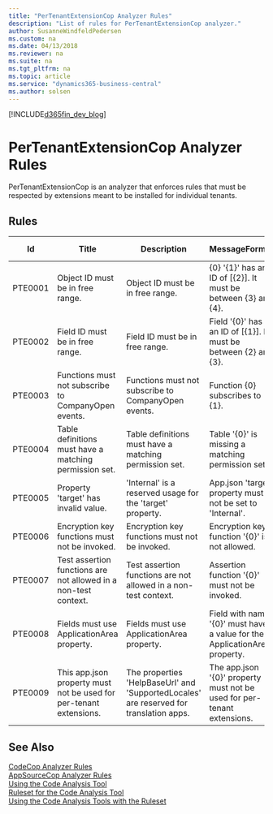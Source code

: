 ```yaml
---
title: "PerTenantExtensionCop Analyzer Rules"
description: "List of rules for PerTenantExtensionCop analyzer."
author: SusanneWindfeldPedersen
ms.custom: na
ms.date: 04/13/2018
ms.reviewer: na
ms.suite: na
ms.tgt_pltfrm: na
ms.topic: article
ms.service: "dynamics365-business-central"
ms.author: solsen
---
```


[!INCLUDE[d365fin_dev_blog](includes/d365fin_dev_blog.md)]

# PerTenantExtensionCop Analyzer Rules 
PerTenantExtensionCop is an analyzer that enforces rules that must be respected by extensions meant to be installed for individual tenants.

## Rules 

|Id|Title|Description|MessageFormat|Category|Default Severity|IsEnabledbyDefault|
|--|-----|-----------|-------------|--------|----------------|------------------|
|PTE0001|Object ID must be in free range.|Object ID must be in free range.|{0} '{1}' has an ID of [{2}]. It must be between {3} and {4}.|ObjectValidation|Error|true|
|PTE0002|Field ID must be in free range.|Field ID must be in free range.|Field '{0}' has an ID of [{1}]. It must be between {2} and {3}.|ObjectValidation|Error|true|
|PTE0003|Functions must not subscribe to CompanyOpen events.|Functions must not subscribe to CompanyOpen events.|Function {0} subscribes to {1}.|ObjectValidation|Error|true|
|PTE0004|Table definitions must have a matching permission set.|Table definitions must have a matching permission set.|Table '{0}' is missing a matching permission set.|ObjectValidation|Error|true|
|PTE0005|Property 'target' has invalid value.|'Internal' is a reserved usage for the 'target' property.|App.json 'target' property must not be set to 'Internal'.|PackageValidation|Error|true|
|PTE0006|Encryption key functions must not be invoked.|Encryption key functions must not be invoked.|Encryption key function '{0}' is not allowed.|PackageValidation|Error|true|
|PTE0007|Test assertion functions are not allowed in a non-test context.|Test assertion functions are not allowed in a non-test context.|Assertion function '{0}' must not be invoked.|PackageValidation|Error|true|
|PTE0008|Fields must use ApplicationArea property.|Fields must use ApplicationArea property.|Field with name '{0}' must have a value for the ApplicationArea property.|PackageValidation|Error|true|
|PTE0009|This app.json property must not be used for per-tenant extensions.|The properties 'HelpBaseUrl' and 'SupportedLocales' are reserved for translation apps.|The app.json '{0}' property must not be used for per-tenant extensions.|PackageValidation|Error|true|


## See Also 
[CodeCop Analyzer Rules](devenv-codeanalyzer-codecop-rules.md)   
[AppSourceCop Analyzer Rules](devenv-codeanalyzer-appsourcecop-rules.md)   
[Using the Code Analysis Tool](devenv-using-code-analysis-tool.md)  
[Ruleset for the Code Analysis Tool](devenv-rule-set-syntax-for-code-analysis-tools.md)  
[Using the Code Analysis Tools with the Ruleset](devenv-using-code-analysis-tool-with-rule-set.md)